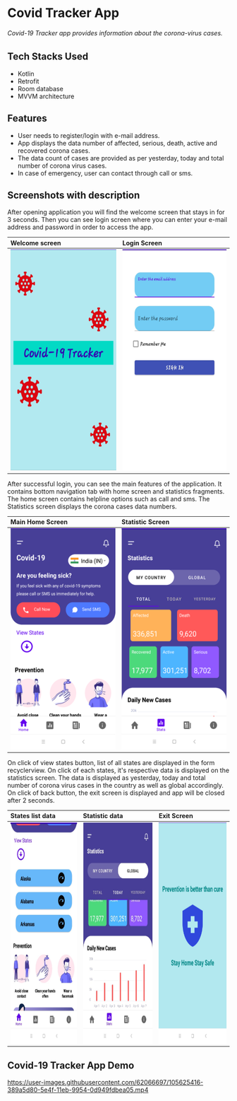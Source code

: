 # Covid Tracker App

###### Covid-19 Tracker app provides information about the corona-virus cases.

## Tech Stacks Used
 * Kotlin
 * Retrofit
 * Room database
 * MVVM architecture

## Features

* User needs to register/login with e-mail address.
* App displays the data number of affected, serious, death, active and recovered corona cases.
* The data count of cases are provided as per yesterday, today and total number of corona virus cases.
* In case of emergency, user can contact through call or sms.

 ## Screenshots with description

After opening application you will find the welcome screen that stays in for 3 seconds. Then you can see login screen where you can enter your e-mail address and password in order to access the app.

|**Welcome screen**| **Login Screen** |
|:---|:---|
|<img src=Images/covidtracer_splash.jpeg height="500px"/>  | <img src=Images/covidtracer_login.jpeg height="500px"/> |

After successful login, you can see the main features of the application. It contains bottom navigation tab with home screen and statistics fragments.
The home screen contains helpline options such as call and sms. The Statistics screen displays the corona cases data numbers.

|**Main Home Screen**| **Statistic Screen** |
|:---|:---|
|<img src=Images/covidtracker_home.png height="500px"/>  | <img src=Images/covidtracker_stats.png height="500px"/> |

On click of view states button, list of all states are displayed in the form recyclerview. On click of each states, it's respective data is displayed on the statistics screen.
The data is displayed as yesterday, today and total number of corona virus cases in the country as well as global accordingly.
On click of back button, the exit screen is displayed and app will be closed after 2 seconds.
 
|**States list data**| **Statistic data** |**Exit Screen**|
|:---|:---|:---|
|<img src=Images/covidtracker_state_list.jpeg height="500px"/>  | <img src=Images/covidtracer_graph.jpeg height="500px"/> | <img src=Images/covidtracker_exit.png height="500px"/>|



## Covid-19 Tracker App Demo

https://user-images.githubusercontent.com/62066697/105625416-389a5d80-5e4f-11eb-9954-0d949fdbea05.mp4
